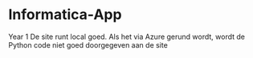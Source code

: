 # Informatica-App
Year 1
De site runt local goed.
Als het via Azure gerund wordt, wordt de Python code niet goed doorgegeven aan de site
